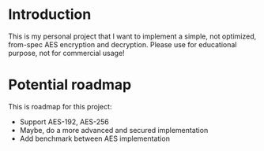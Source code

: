 # Introduction
This is my personal project that I want to implement a simple, not optimized, from-spec AES encryption and decryption. Please use for educational purpose, not for commercial usage!
# Potential roadmap
This is roadmap for this project:
- Support AES-192, AES-256
- Maybe, do a more advanced and secured implementation
- Add benchmark between AES implementation
